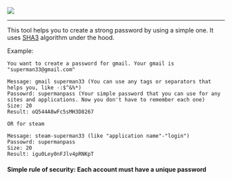 <a href="https://yarikleto.github.io/Password-creator/dist/" target="_blank">
<img src="https://i.ibb.co/QKqzprq/Screenshot-2020-11-25-at-02-04-09.png"/>
</a>

---

This tool helps you to create a strong password by using a simple one.
It uses [SHA3](https://en.wikipedia.org/wiki/SHA-3) algorithm under the hood.

Example:
```
You want to create a password for gmail. Your gmail is "superman33@gmail.com"

Message: gmail superman33 (You can use any tags or separators that helps you, like -:$^&%*)
Passowrd: supermanpass (Your simple password that you can use for any sites and applications. Now you don't have to remember each one)
Size: 20
Result: oQ544A8wFc5sMH3D8267

OR for steam

Message: steam-superman33 (like "application name"-"login")
Passowrd: supermanpass
Size: 20
Result: igu0Ley0nFJlv4pRNKpT
```

#### Simple rule of security: Each account must have a unique password
